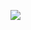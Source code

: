 
![](https://github.com/JdeRobot/FPGA-robotics/blob/master/Projects/ComputerVision/HexToVGA/examples/ColorFilter.PNG)
